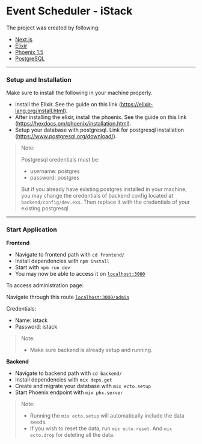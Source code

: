# Event Scheduler - iStack

The project was created by following:
- [Next.js](https://nextjs.org/learn/basics/create-nextjs-app?utm_source=next-site&utm_medium=homepage-cta&utm_campaign=next-website)
- [Elixir](https://elixir-lang.org/install.html)
- [Phoenix 1.5](https://hexdocs.pm/phoenix/installation.html)
- [PostgreSQL](https://www.postgresql.org/download/)

---

### Setup and Installation
Make sure to install the following in your machine properly.
- Install the Elixir. See the guide on this link (https://elixir-lang.org/install.html).
- After installing the elixir, install the phoenix. See the guide on this link (https://hexdocs.pm/phoenix/installation.html).
- Setup your database with postgresql. Link for postgresql installation (https://www.postgresql.org/download/).

> Note:
> 
> Postgresql credentials must be:
> - username: postgres
> - password: postgres
>
> But if you already have existing postgres installed in your machine, you may change the credentials of backend 
> config located at `backend/config/dev.exs`. Then replace it with the credentials of your existing postgresql.

---

### Start Application

**Frontend**
- Navigate to frontend path with `cd frontend/`
- Install dependencies with `npm install`
- Start with `npm run dev`
- You may now be able to access it on [`localhost:3000`](http://localhost:3000)

To access administration page:

Navigate through this route [`localhost:3000/admin`](http://localhost:3000/admin)

Credentials:
- Name: istack
- Password: istack

> Note:
> - Make sure backend is already setup and running.

**Backend**
- Navigate to backend path with `cd backend/`
- Install dependencies with `mix deps.get`
- Create and migrate your database with `mix ecto.setup`
- Start Phoenix endpoint with `mix phx.server`

> Note:
> - Running the `mix ecto.setup` will automatically include the data seeds.
> - If you wish to reset the data, run `mix ecto.reset`. And `mix ecto.drop` for deleting all the data.

